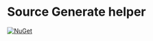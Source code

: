 # Source Generate helper

[![NuGet](https://img.shields.io/nuget/v/SourceGenerateHelper.svg)](https://www.nuget.org/packages/SourceGenerateHelper)
